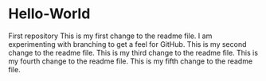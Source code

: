 # Hello-World
First repository
This is my first change to the readme file.
I am experimenting with branching to get a feel for GitHub.
This is my second change to the readme file.
This is my third change to the readme file.
This is my fourth change to the readme file.
This is my fifth change to the readme file.
